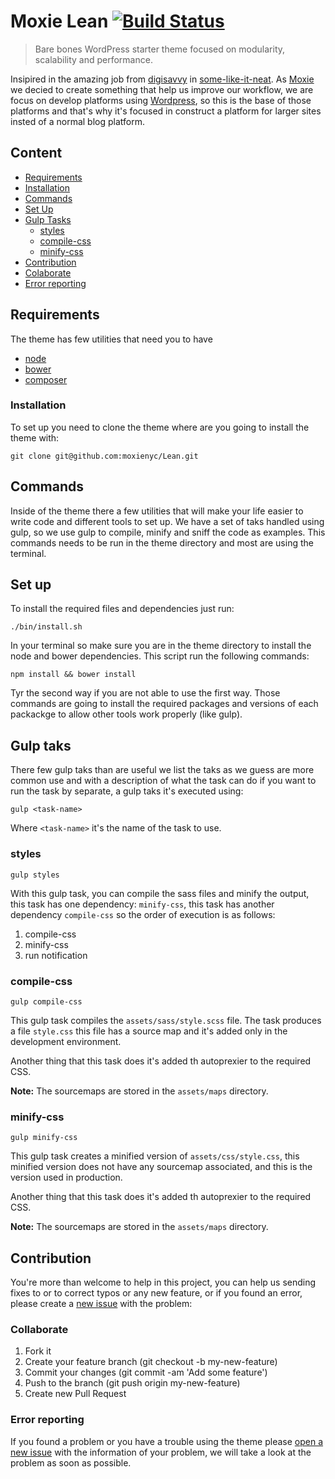# Moxie Lean [![Build Status](https://travis-ci.org/moxienyc/Moxie-Lean.svg)](https://travis-ci.org/moxienyc/Moxie-Lean)

> Bare bones WordPress starter theme focused on modularity, scalability and performance.

Insipired in the amazing job from [digisavvy](https://github.com/digisavvy)
in [some-like-it-neat](https://github.com/digisavvy/some-like-it-neat).
As [Moxie](https://github.com/moxienyc) we decied to create something that
help us improve our workflow, we are focus on develop platforms
using [Wordpress](https://wordpress.org/), so this is the base of those
platforms and that's why it's focused in construct a platform for larger
sites insted of a normal blog platform.

## Content

- [Requirements](#requirements)
- [Installation](#installation)
- [Commands](#commands)
- [Set Up](#set-up)
- [Gulp Tasks](#gulp-taks)
  - [styles](#styles)
  - [compile-css](#compile-css)
  - [minify-css](#minify-css)
- [Contribution](#contribution)
 - [Colaborate](#colaborate)
 - [Error reporting](#error-reporting)

## Requirements

The theme has few utilities that need you to have

- [node](https://nodejs.org/download/)
- [bower](http://bower.io/#install-bower)
- [composer](https://getcomposer.org/doc/00-intro.md#installation-linux-unix-osx)

### Installation

To set up you need to clone the theme where are you going to
install the theme with:

```shell
git clone git@github.com:moxienyc/Lean.git
```

## Commands

Inside of the theme there a few utilities that will make your life easier
to write code and different tools to set up. We have a set of taks handled
using gulp, so we use gulp to compile, minify and sniff the code as examples.
This commands needs to be run in the theme directory and most are using the terminal.

## Set up

To install the required files and dependencies just run:

```shell
./bin/install.sh
```

In your terminal so make sure you are in the theme directory to install the node and bower dependencies. This script run the following commands:

```shell
npm install && bower install
```

Tyr the second way if you are not able to use the first way. Those commands
are going to install the required packages and versions of each packackge
to allow other tools work properly (like gulp).


## Gulp taks

There few gulp taks than are useful we list the taks as we guess are more
common use and with a description of what the task can do if you
want to run the task by separate, a gulp taks it's executed using:

```shell
gulp <task-name>
```

Where `<task-name>` it's the name of the task to use.

### styles

```shell
gulp styles
```

With this gulp task, you can compile the sass files and minify the output,
this task has one dependency: `minify-css`, this task has another
dependency `compile-css` so the order of execution is as follows:

1. compile-css
2. minify-css
3. run notification

### compile-css

```shell
gulp compile-css
```

This gulp task compiles the `assets/sass/style.scss` file. The task
produces a file `style.css` this file has a source map and it's added
only in the development environment.

Another thing that this task does it's added th autoprexier to the
required CSS.

**Note:** The sourcemaps are stored in the `assets/maps` directory.

### minify-css

```shell
gulp minify-css
```

This gulp task creates a minified version of `assets/css/style.css`,
this minified version does not have any sourcemap associated, and this
is the version used in production.

Another thing that this task does it's added th autoprexier to the
required CSS.

**Note:** The sourcemaps are stored in the `assets/maps` directory.


## Contribution

You're more than welcome to help in this project, you can help us sending
fixes to or to correct typos or any new feature, or if you found an error,
please create a [new issue](https://github.com/moxienyc/Lean/issues/new) with
the problem:

### Collaborate

1. Fork it
2. Create your feature branch (git checkout -b my-new-feature)
3. Commit your changes (git commit -am 'Add some feature')
4. Push to the branch (git push origin my-new-feature)
5. Create new Pull Request

### Error reporting

If you found a problem or you have a trouble using the theme
please [open a new issue](https://github.com/moxienyc/Lean/issues/new) with
the information of your problem, we will take a look at the problem
as soon as possible.

